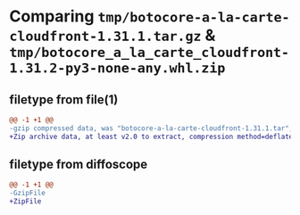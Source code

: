 # Comparing `tmp/botocore-a-la-carte-cloudfront-1.31.1.tar.gz` & `tmp/botocore_a_la_carte_cloudfront-1.31.2-py3-none-any.whl.zip`

## filetype from file(1)

```diff
@@ -1 +1 @@
-gzip compressed data, was "botocore-a-la-carte-cloudfront-1.31.1.tar", last modified: Sat Jul  8 01:42:04 2023, max compression
+Zip archive data, at least v2.0 to extract, compression method=deflate
```

## filetype from diffoscope

```diff
@@ -1 +1 @@
-GzipFile
+ZipFile
```

